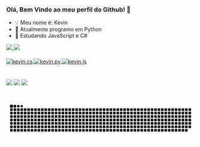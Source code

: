 ### Olá, Bem Vindo ao meu perfil do Github! 👋

- 💡 Meu nome é: Kevin
- 🔭 Atualmente programo em Python
- 🌱 Estudando JavaScript e C#

<div>
     <a href="https://github.com/kev1n999">
    <img height="180cm" src="https://github-readme-stats.vercel.app/api?username=kev1n999&show_icons=true&theme=radical"/>
    <img height="180cm" src="https://github-readme-stats.vercel.app/api/top-langs/?username=kev1n999&theme=dracula"/
</div>
     
<div style="display: inline_block"><br>
  <img align="center" alt="kevin.cs" height="30" width="40" src="https://cdn.jsdelivr.net/gh/devicons/devicon/icons/csharp/csharp-original.svg"/>
  <img align="center" alt="kevin.py" height="30" width="40" src="https://cdn.jsdelivr.net/gh/devicons/devicon/icons/python/python-original.svg"/>
  <img align="center" alt="kevin.js" height="30" width="40" src="https://cdn.jsdelivr.net/gh/devicons/devicon/icons/javascript/javascript-original.svg"/>
</div>
      
#
          
<div>
          <a href="https://discord.com/users/835739171775447081"> <img src="https://img.shields.io/badge/Discord-7289DA?style=for-the-badge&amp;logo=discord&amp;logoColor=white" target="_blank"/></a>
     <a href="https://youtube.com/channel/UC0cKzCed9EUUGoUSTHae_yA"> <img src="https://img.shields.io/badge/YouTube-FF0000?style=for-the-badge&amp;logo=youtube&amp;logoColor=white" target="_blank"/></a>
  <a href="https://www.instagram.com/kev1n.aaa/"> <img src="https://img.shields.io/badge/Instagram-E4405F?style=for-the-badge&logo=instagram&logoColor=white" target="_blank"/></a>
</div>

#
          
![Snake animation](https://github.com/Platane/snk/raw/output/github-contribution-grid-snake.svg)
